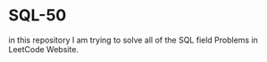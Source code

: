 # SQL-50
in this repository I am trying to solve all of the SQL field Problems in LeetCode Website.
